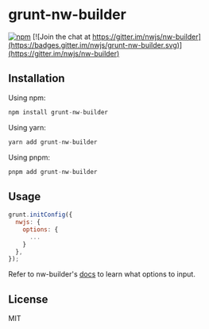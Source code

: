 # grunt-nw-builder

[![npm](https://img.shields.io/npm/v/grunt-nw-builder.svg?style=flat)](https://www.npmjs.com/package/grunt-nw-builder)
[![Join the chat at https://gitter.im/nwjs/nw-builder](https://badges.gitter.im/nwjs/grunt-nw-builder.svg)](https://gitter.im/nwjs/nw-builder)

## Installation

Using npm:

```javascript
npm install grunt-nw-builder
```

Using yarn:

```javascript
yarn add grunt-nw-builder
```

Using pnpm:

```javascript
pnpm add grunt-nw-builder
```

## Usage

```javascript
grunt.initConfig({
  nwjs: {
    options: {
      ...
    }
  },
});
```

Refer to nw-builder's [docs](https://nwutils.io/nw-builder/) to learn what options to input.

## License

MIT
